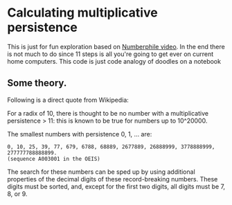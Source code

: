 # Calculating multiplicative persistence

This is just for fun exploration based on [Numberphile video](https://www.youtube.com/watch?v=Wim9WJeDTHQ). In the end there is not much to do since 11 steps is all you're going to get ever on current home computers. This code is just code analogy of doodles on a notebook

## Some theory.

Following is a direct quote from Wikipedia:

For a radix of 10, there is thought to be no number with a multiplicative persistence > 11: this is known to be true for numbers up to 10^20000.

The smallest numbers with persistence 0, 1, ... are:

    0, 10, 25, 39, 77, 679, 6788, 68889, 2677889, 26888999, 3778888999, 277777788888899. 
    (sequence A003001 in the OEIS)
    
The search for these numbers can be sped up by using additional properties of the decimal digits of these record-breaking numbers. These digits must be sorted, and, except for the first two digits, all digits must be 7, 8, or 9.
